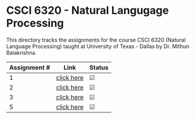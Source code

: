 # CSCI 6320 - Natural Langugage Processing

This directory tracks the assignments for the course CSCI 6320 (Natural Language Processing) taught at University of Texas - Dallas by Dr. Mithun Balakrishna.

| Assignment #| Link                              | Status |
|-------------|-----------------------------------|--------------|
| 1           |[click here](https://github.com/aashishyadavally/PhD_CS_Coursework/blob/main/CS6320/Homework-1/Homework_1_NLP.pdf)|&#x2611;|
| 2           |[click here](https://github.com/aashishyadavally/PhD_CS_Coursework/blob/main/CS6320/Homework-2/Homework_2_NLP.pdf)|&#x2611;|
| 3           |[click here](https://github.com/aashishyadavally/PhD_CS_Coursework/blob/main/CS6320/Homework-3/Homework_3_NLP.pdf)|&#x2611;|
| 5           |[click here](https://github.com/aashishyadavally/PhD_CS_Coursework/blob/main/CS6320/Homework-5/Homework_5_NLP.pdf)|&#x2611;|
